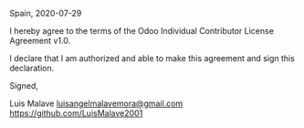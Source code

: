 Spain, 2020-07-29

I hereby agree to the terms of the Odoo Individual Contributor License
Agreement v1.0.

I declare that I am authorized and able to make this agreement and sign this
declaration.

Signed,

Luis Malave luisangelmalavemora@gmail.com https://github.com/LuisMalave2001
